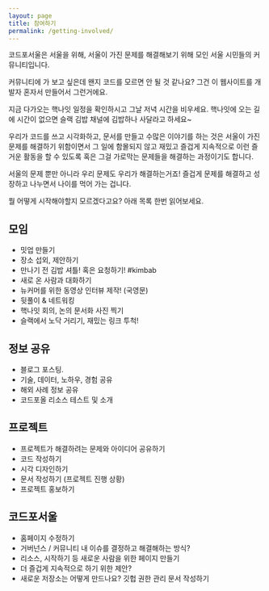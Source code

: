 ```yaml
---
layout: page
title: 참여하기
permalink: /getting-involved/
---
```


코드포서울은 서울을 위해, 서울이 가진 문제를 해결해보기 위해 모인 서울 시민들의 커뮤니티입니다.

커뮤니티에 가 보고 싶은데 왠지 코드를 모르면 안 될 것 같나요? 그건 이 웹사이트를 개발자 혼자서 만들어서 그런거에요. 

지금 다가오는 핵나잇 일정을 확인하시고 그날 저녁 시간을 비우세요. 핵나잇에 오는 길에 시간이 없으면 슬랙 김밥 채널에 김밥하나 사달라고 하세요~

우리가 코드를 쓰고 시각화하고, 문서를 만들고 수많은 이야기를 하는 것은 서울이 가진 문제를 해결하기 위함이면서 그 일에 함몰되지 않고 재밌고 즐겁게 지속적으로 이런 즐거운 활동을 할 수 있도록 혹은 그걸 가로막는 문제들을 해결하는 과정이기도 합니다.

서울의 문제 뿐만 아니라 우리 문제도 우리가 해결하는거죠! 즐겁게 문제를 해결하고 성장하고 나누면서 나이를 먹어 가는 겁니다.

뭘 어떻게 시작해야할지 모르겠다고요? 아래 목록 한번 읽어보세요.

## 모임
- 밋업 만들기
- 장소 섭외, 제안하기
- 만나기 전 김밥 셔틀! 혹은 요청하기! #kimbab
- 새로 온 사람과 대화하기
- 뉴커머를 위한 동영상 인터뷰 제작! (국영문)
- 뒷풀이 & 네트워킹
- 핵나잇 회의, 논의 문서화 사진 찍기
- 슬랙에서 노닥 거리기, 재밌는 링크 투척!

## 정보 공유
- 블로그 포스팅.
- 기술, 데이터, 노하우, 경험 공유
- 해외 사례 정보 공유
- 코드포올 리소스 테스트 및 소개

## 프로젝트
- 프로젝트가 해결하려는 문제와 아이디어 공유하기
- 코드 작성하기
- 시각 디자인하기
- 문서 작성하기 (프로젝트 진행 상황)
- 프로젝트 홍보하기

## 코드포서울
- 홈페이지 수정하기
- 거버넌스 / 커뮤니티 내 이슈를 결정하고 해결해하는 방식?
- 리소스, 시작하기 등 새로운 사람을 위한 페이지 만들기
- 더 즐겁게 지속적으로 하기 위한 제안?
- 새로운 저장소는 어떻게 만드나요? 깃헙 권한 관리 문서 작성하기


